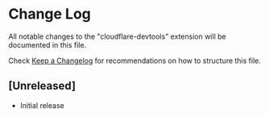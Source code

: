 # Change Log

All notable changes to the "cloudflare-devtools" extension will be documented in this file.

Check [Keep a Changelog](http://keepachangelog.com/) for recommendations on how to structure this file.

## [Unreleased]

- Initial release